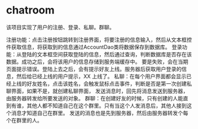 # chatroom
该项目实现了用户的注册、登录、私聊。群聊。

注册功能：点击注册按钮跳转到注册界面，将要注册的信息输入，然后从文本框控件获取信息，将获取到的信息通过AccountDao类将数据保存到数据库。
登录功能：从登陆的文本框空间获取登陆的信息，然后通过查询，判断数据库是否存在该数据。成功之后，会将该用户的信息存储到服务端缓存中。
          要是失败，会在当期页面提示错误。登陆上去之后，会有提示好友上线。服务器后获取用户登录的信息，然后给已经上线的用户提示，XX
          上线了。
私聊：在每个用户界面都会显示已经上线的好友姓名，点击该姓名，会触发鼠标点击事件，判断是否是第一次创建私聊界面，如果不是，就创建私聊界面，
      发送消息时，回先将消息发送到服务器，由服务器转发给所要发送的对象。
群聊：在创建好友的时候，只有创建的人能直到有谁，其他人都不知道自己在这个群里。只有当这个人发消息后，其他人接到这个消息才知道自己在群里。
      发送的消息也是先到服务器，然后由服务器转发个每个在群里的人。
